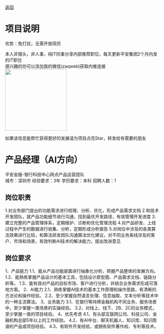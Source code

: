 [返回](../)

# 项目说明

优势：免打扰，无需开放简历

本人非猎头，非人事，纯IT同事分享内部推荐职位，每天更新平安集团2个月内发的IT职位  
感兴趣的你可以添加我的微信(zaqweb)获取内推连接  
<img src="https://github.com/zaqweb/PA-IT-JOBS/blob/master/WechatICode.jpeg"  height="200" width="200">

如果该信息能帮忙获得更好的发展请为项目点亮Star，转发给有需要的朋友

# 产品经理（AI方向）
平安金服-银行科技中心网点产品运营团队  
城市：深圳市 经验要求：3年 学历要求：本科  招聘人数：1

## 岗位职责
1.对业务部门提出的功能需求进行梳理、分析、优化，形成产品需求文档
2.和技术开发团队，就产品功能细节进行沟通，找到最优开发路径，有效管理开发进度
3.建立完整的产品管理体系，定期维护、诊断和优化管理流程
4.对产品研发、上线过程中产生的数据进行收集、分析，定期形成分析报告
5.对岗位中涉及的各类算法效果进行比较，和算法研发团队沟通算法优化建议，对不同业务条线涉及的客户、市场和场景，有效判断AI技术的解决能力，提出改进意见

## 岗位要求
1、产品能力
1.1、能从产品功能层面进行抽象化分析，把握产品整体的发展方向。
1.2、能熟练掌握产品设计的基本工具，包括设计原型图、产品需求文档、链路分析等。
1.3、能有效对产品的目标市场、客户进行分析，并结合业务需求形成可落地方案。
2、AI能力
2.1、熟练掌握AI技术的基本工作原理和操作思路，有清晰的方法论和操作经验。
2.2、至少掌握自然语言处理、信息抽取、文本分析等技术中的一种主流算法。
3、业务能力
3.1、在银行等持牌金融机构不同业务、服务场景中，至少掌握一类场景的实操经验。
3.2、对线上、线下、2B、2C的业务模式，至少掌握一类的项目经验。
4、优先考虑
4.1、有头部互联网公司、科技公司、金融机构总部5年以上的工作经验。
4.2、有AI中台、聊天机器人、知识库、知识图谱的产品或项目经验。
4.3、有软件开发经验，或拥有软件著作权、专利等技术。




